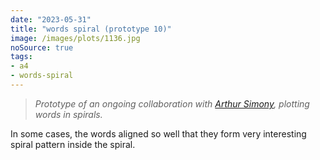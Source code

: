 ```yaml
---
date: "2023-05-31"
title: "words spiral (prototype 10)"
image: /images/plots/1136.jpg
noSource: true
tags:
- a4
- words-spiral
---
```


> *Prototype of an ongoing collaboration with [Arthur Simony](https://www.instagram.com/arthursimony), plotting words in spirals.*

In some cases, the words aligned so well that they form very interesting spiral pattern inside the spiral.